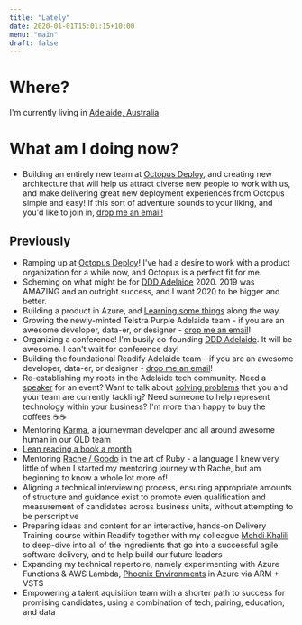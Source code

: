 ```yaml
---
title: "Lately"
date: 2020-01-01T15:01:15+10:00
menu: "main"
draft: false
---
```


# Where?

I'm currently living in [Adelaide, Australia](https://time.is/Adelaide).

# What am I doing now?

- Building an entirely new team at [Octopus Deploy](https://www.octopus.com), and creating new architecture that will help us attract diverse new people to work with us, and make delivering great new deployment experiences from Octopus simple and easy! If this sort of adventure sounds to your liking, and you'd like to join in, [drop me an email!](mailto:andrew.a.best@gmail.com)

## Previously

- Ramping up at [Octopus Deploy](https://www.octopus.com)! I've had a desire to work with a product organization for a while now, and Octopus is a perfect fit for me.
- Scheming on what might be for [DDD Adelaide](https://dddadelaide.com/) 2020. 2019 was AMAZING and an outright success, and I want 2020 to be bigger and better.
- Building a product in Azure, and [Learning some things](https://www.andrew-best.com/posts/please-sir-can-i-have-some-auth/) along the way.
- Growing the newly-minted Telstra Purple Adelaide team - if you are an awesome developer, data-er, or designer - [drop me an email](mailto:andrew.a.best@gmail.com)!
- Organizing a conference! I'm busily co-founding [DDD Adelaide](https://dddadelaide.com/). It will be awesome. I can't wait for conference day!
- Building the foundational Readify Adelaide team - if you are an awesome developer, data-er, or designer - [drop me an email](mailto:andrew.a.best@gmail.com)!
- Re-establishing my roots in the Adelaide tech community. Need a [speaker](https://www.andrew-best.com/speaking/) for an event? Want to talk about [solving problems](https://www.andrew-best.com/posts/discover-decide-deliver-part-one/) that you and your team are currently tackling? Need someone to help represent technology within your business? I'm more than happy to buy the coffees ☕☕
- Mentoring [Karma](https://www.codewithkarma.com/), a journeyman developer and all around awesome human in our QLD team
- [Lean reading a book a month](https://www.andrew-best.com/posts/lean-reading-a-book-a-month/)
- Mentoring [Rache / Goodo](https://twitter.com/rachegoodo) in the art of Ruby - a language I knew very little of when I started my mentoring journey with Rache, but am beginning to know a whole lot more of!
- Aligning a technical interviewing process, ensuring appropriate amounts of structure and guidance exist to promote even qualification and measurement of candidates across business units, without attempting to be perscriptive
- Preparing ideas and content for an interactive, hands-on Delivery Training course within Readify together with my colleague [Mehdi Khalili](https://www.mehdi-khalili.com/) to deep-dive into all of the ingredients that go into a successful agile software delivery, and to help build our future leaders
- Expanding my technical repertoire, namely experimenting with Azure Functions & AWS Lambda, [Phoenix Environments](https://www.thoughtworks.com/radar/techniques/phoenix-environments) in Azure via ARM + VSTS
- Empowering a talent aquisition team with a shorter path to success for promising candidates, using a combination of tech, pairing, education, and data
